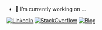 <!--
**bubbali/bubbali** is a ✨ _special_ ✨ repository because its `README.md` (this file) appears on your GitHub profile.

Here are some ideas to get you started:

- 🔭 I’m currently working on ...
- 🌱 I’m currently learning ...
- 👯 I’m looking to collaborate on ...
- 🤔 I’m looking for help with ...
- 💬 Ask me about ...
- 📫 How to reach me: ...
- 😄 Pronouns: ...
- ⚡ Fun fact: ...
-->
- 🔭 I’m currently working on ...

[![LinkedIn](https://img.shields.io/badge/my-LinkedIn-blue)](https://www.linkedin.com/in/bubba-li-562862b3/) 
[![StackOverflow](https://img.shields.io/stackexchange/stackoverflow/r/471840?color=orange&label=StackOverFlow)]()
[![Blog]()](https://www.jianshu.com/u/70a909eb73ac) 

